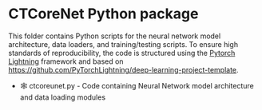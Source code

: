 # CTCoreNet Python package

This folder contains Python scripts for the neural network model architecture,
data loaders, and training/testing scripts. To ensure high standards of
reproducibility, the code is structured using the
[Pytorch Lightning](https://www.pytorchlightning.ai) framework and based on
https://github.com/PyTorchLightning/deep-learning-project-template.

- :spider_web: ctcoreunet.py - Code containing Neural Network model architecture and data loading modules
